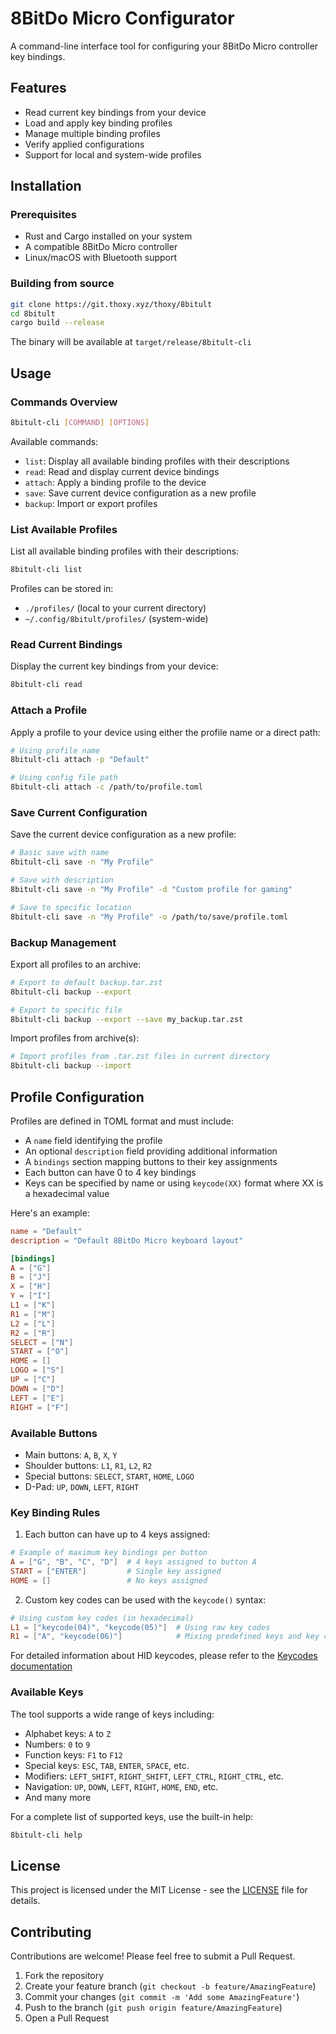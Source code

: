 # 8BitDo Micro Configurator

A command-line interface tool for configuring your 8BitDo Micro controller key bindings.

## Features

- Read current key bindings from your device
- Load and apply key binding profiles
- Manage multiple binding profiles
- Verify applied configurations
- Support for local and system-wide profiles

## Installation

### Prerequisites

- Rust and Cargo installed on your system
- A compatible 8BitDo Micro controller
- Linux/macOS with Bluetooth support

### Building from source

```bash
git clone https://git.thoxy.xyz/thoxy/8bitult
cd 8bitult
cargo build --release
```

The binary will be available at `target/release/8bitult-cli`

## Usage

### Commands Overview

```bash
8bitult-cli [COMMAND] [OPTIONS]
```

Available commands:
- `list`: Display all available binding profiles with their descriptions
- `read`: Read and display current device bindings
- `attach`: Apply a binding profile to the device
- `save`: Save current device configuration as a new profile
- `backup`: Import or export profiles

### List Available Profiles

List all available binding profiles with their descriptions:

```bash
8bitult-cli list
```

Profiles can be stored in:
- `./profiles/` (local to your current directory)
- `~/.config/8bitult/profiles/` (system-wide)

### Read Current Bindings

Display the current key bindings from your device:

```bash
8bitult-cli read
```

### Attach a Profile

Apply a profile to your device using either the profile name or a direct path:

```bash
# Using profile name
8bitult-cli attach -p "Default"

# Using config file path
8bitult-cli attach -c /path/to/profile.toml
```

### Save Current Configuration

Save the current device configuration as a new profile:

```bash
# Basic save with name
8bitult-cli save -n "My Profile"

# Save with description
8bitult-cli save -n "My Profile" -d "Custom profile for gaming"

# Save to specific location
8bitult-cli save -n "My Profile" -o /path/to/save/profile.toml
```

### Backup Management

Export all profiles to an archive:
```bash
# Export to default backup.tar.zst
8bitult-cli backup --export

# Export to specific file
8bitult-cli backup --export --save my_backup.tar.zst
```

Import profiles from archive(s):
```bash
# Import profiles from .tar.zst files in current directory
8bitult-cli backup --import
```

## Profile Configuration

Profiles are defined in TOML format and must include:
- A `name` field identifying the profile
- An optional `description` field providing additional information
- A `bindings` section mapping buttons to their key assignments
- Each button can have 0 to 4 key bindings
- Keys can be specified by name or using `keycode(XX)` format where XX is a hexadecimal value

Here's an example:

```toml
name = "Default"
description = "Default 8BitDo Micro keyboard layout"

[bindings]
A = ["G"]
B = ["J"]
X = ["H"]
Y = ["I"]
L1 = ["K"]
R1 = ["M"]
L2 = ["L"]
R2 = ["R"]
SELECT = ["N"]
START = ["O"]
HOME = []
LOGO = ["S"]
UP = ["C"]
DOWN = ["D"]
LEFT = ["E"]
RIGHT = ["F"]
```

### Available Buttons

- Main buttons: `A`, `B`, `X`, `Y`
- Shoulder buttons: `L1`, `R1`, `L2`, `R2`
- Special buttons: `SELECT`, `START`, `HOME`, `LOGO`
- D-Pad: `UP`, `DOWN`, `LEFT`, `RIGHT`

### Key Binding Rules

1. Each button can have up to 4 keys assigned:
```toml
# Example of maximum key bindings per button
A = ["G", "B", "C", "D"]  # 4 keys assigned to button A
START = ["ENTER"]         # Single key assigned
HOME = []                 # No keys assigned
```

2. Custom key codes can be used with the `keycode()` syntax:
```toml
# Using custom key codes (in hexadecimal)
L1 = ["keycode(04)", "keycode(05)"]  # Using raw key codes
R1 = ["A", "keycode(06)"]            # Mixing predefined keys and key codes
```

For detailed information about HID keycodes, please refer to the [Keycodes documentation](doc/keycodes.md)

### Available Keys

The tool supports a wide range of keys including:
- Alphabet keys: `A` to `Z`
- Numbers: `0` to `9`
- Function keys: `F1` to `F12`
- Special keys: `ESC`, `TAB`, `ENTER`, `SPACE`, etc.
- Modifiers: `LEFT_SHIFT`, `RIGHT_SHIFT`, `LEFT_CTRL`, `RIGHT_CTRL`, etc.
- Navigation: `UP`, `DOWN`, `LEFT`, `RIGHT`, `HOME`, `END`, etc.
- And many more

For a complete list of supported keys, use the built-in help:
```bash
8bitult-cli help
```

## License

This project is licensed under the MIT License - see the [LICENSE](LICENSE) file for details.

## Contributing

Contributions are welcome! Please feel free to submit a Pull Request.

1. Fork the repository
2. Create your feature branch (`git checkout -b feature/AmazingFeature`)
3. Commit your changes (`git commit -m 'Add some AmazingFeature'`)
4. Push to the branch (`git push origin feature/AmazingFeature`)
5. Open a Pull Request